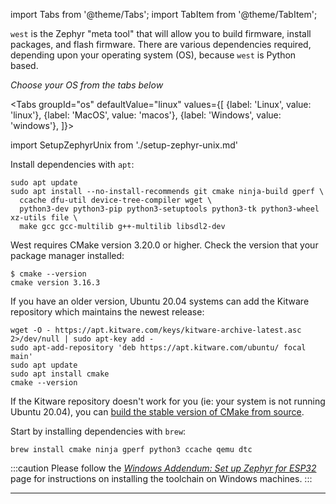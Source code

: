 import Tabs from '@theme/Tabs';
import TabItem from '@theme/TabItem';

`west` is the Zephyr "meta tool" that will allow you to build firmware, install packages, and flash firmware. There are various dependencies required, depending upon your operating system (OS), because `west` is Python based.

*Choose your OS from the tabs below*

<Tabs
groupId="os"
defaultValue="linux"
values={[
{label: 'Linux', value: 'linux'},
{label: 'MacOS', value: 'macos'},
{label: 'Windows', value: 'windows'},
]}>

import SetupZephyrUnix from './setup-zephyr-unix.md'

<TabItem value="linux">

Install dependencies with `apt`:

```
sudo apt update
sudo apt install --no-install-recommends git cmake ninja-build gperf \
  ccache dfu-util device-tree-compiler wget \
  python3-dev python3-pip python3-setuptools python3-tk python3-wheel xz-utils file \
  make gcc gcc-multilib g++-multilib libsdl2-dev
```

West requires CMake version 3.20.0 or higher. Check the version that your package manager installed:

```
$ cmake --version
cmake version 3.16.3
```

If you have an older version, Ubuntu 20.04 systems can add the Kitware repository which maintains the newest release:

```
wget -O - https://apt.kitware.com/keys/kitware-archive-latest.asc 2>/dev/null | sudo apt-key add -
sudo apt-add-repository 'deb https://apt.kitware.com/ubuntu/ focal main'
sudo apt update
sudo apt install cmake
cmake --version
```

If the Kitware repository doesn't work for you (ie: your system is not running Ubuntu 20.04), you can [build the stable version of CMake from source](https://cmake.org/install/).

<SetupZephyrUnix />

</TabItem>
<TabItem value="macos">

Start by installing dependencies with `brew`:

```
brew install cmake ninja gperf python3 ccache qemu dtc
```

<SetupZephyrUnix />

</TabItem>
<TabItem value="windows">

:::caution
Please follow the [*Windows Addendum: Set up Zephyr for ESP32*](hardware/3-esp32/2-quickstart/5-windows.md) page for instructions on installing the toolchain on Windows machines.
:::

</TabItem>
</Tabs>

---
